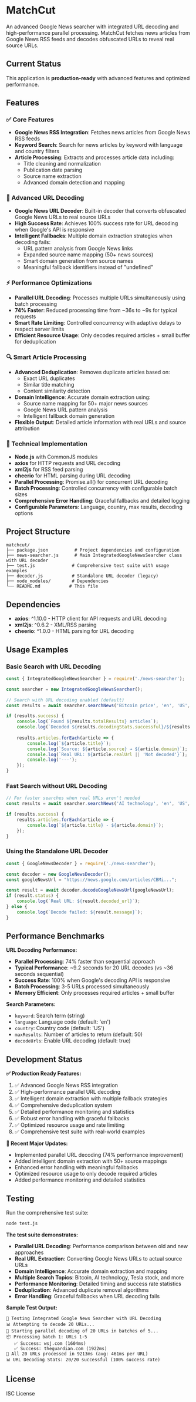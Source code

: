 # MatchCut

An advanced Google News searcher with integrated URL decoding and high-performance parallel processing. MatchCut fetches news articles from Google News RSS feeds and decodes obfuscated URLs to reveal real source URLs.

## Current Status

This application is **production-ready** with advanced features and optimized performance.

## Features

### ✅ Core Features
- **Google News RSS Integration**: Fetches news articles from Google News RSS feeds
- **Keyword Search**: Search for news articles by keyword with language and country filters
- **Article Processing**: Extracts and processes article data including:
  - Title cleaning and normalization
  - Publication date parsing
  - Source name extraction
  - Advanced domain detection and mapping

### 🚀 Advanced URL Decoding
- **Google News URL Decoder**: Built-in decoder that converts obfuscated Google News URLs to real source URLs
- **High Success Rate**: Achieves 100% success rate for URL decoding when Google's API is responsive
- **Intelligent Fallbacks**: Multiple domain extraction strategies when decoding fails:
  - URL pattern analysis from Google News links
  - Expanded source name mapping (50+ news sources)
  - Smart domain generation from source names
  - Meaningful fallback identifiers instead of "undefined"

### ⚡ Performance Optimizations
- **Parallel URL Decoding**: Processes multiple URLs simultaneously using batch processing
- **74% Faster**: Reduced processing time from ~36s to ~9s for typical requests
- **Smart Rate Limiting**: Controlled concurrency with adaptive delays to respect server limits
- **Efficient Resource Usage**: Only decodes required articles + small buffer for deduplication

### 🔍 Smart Article Processing
- **Advanced Deduplication**: Removes duplicate articles based on:
  - Exact URL duplicates
  - Similar title matching
  - Content similarity detection
- **Domain Intelligence**: Accurate domain extraction using:
  - Source name mapping for 50+ major news sources
  - Google News URL pattern analysis
  - Intelligent fallback domain generation
- **Flexible Output**: Detailed article information with real URLs and source attribution

### 🔧 Technical Implementation
- **Node.js** with CommonJS modules
- **axios** for HTTP requests and URL decoding
- **xml2js** for RSS feed parsing
- **cheerio** for HTML parsing during URL decoding
- **Parallel Processing**: Promise.all() for concurrent URL decoding
- **Batch Processing**: Controlled concurrency with configurable batch sizes
- **Comprehensive Error Handling**: Graceful fallbacks and detailed logging
- **Configurable Parameters**: Language, country, max results, decoding options

## Project Structure

```
matchcut/
├── package.json          # Project dependencies and configuration
├── news-searcher.js      # Main IntegratedGoogleNewsSearcher class with URL decoder
├── test.js              # Comprehensive test suite with usage examples
├── decoder.js           # Standalone URL decoder (legacy)
├── node_modules/        # Dependencies
└── README.md           # This file
```

## Dependencies

- **axios**: ^1.10.0 - HTTP client for API requests and URL decoding
- **xml2js**: ^0.6.2 - XML/RSS parsing
- **cheerio**: ^1.0.0 - HTML parsing for URL decoding

## Usage Examples

### Basic Search with URL Decoding

```javascript
const { IntegratedGoogleNewsSearcher } = require('./news-searcher');

const searcher = new IntegratedGoogleNewsSearcher();

// Search with URL decoding enabled (default)
const results = await searcher.searchNews('Bitcoin price', 'en', 'US', 10, true);

if (results.success) {
    console.log(`Found ${results.totalResults} articles`);
    console.log(`Decoded ${results.decodingStats.successful}/${results.decodingStats.total} URLs`);
    
    results.articles.forEach(article => {
        console.log(`${article.title}`);
        console.log(`Source: ${article.source} → ${article.domain}`);
        console.log(`Real URL: ${article.realUrl || 'Not decoded'}`);
        console.log('---');
    });
}
```

### Fast Search without URL Decoding

```javascript
// For faster searches when real URLs aren't needed
const results = await searcher.searchNews('AI technology', 'en', 'US', 15, false);

if (results.success) {
    results.articles.forEach(article => {
        console.log(`${article.title} - ${article.domain}`);
    });
}
```

### Using the Standalone URL Decoder

```javascript
const { GoogleNewsDecoder } = require('./news-searcher');

const decoder = new GoogleNewsDecoder();
const googleNewsUrl = "https://news.google.com/articles/CBMi...";

const result = await decoder.decodeGoogleNewsUrl(googleNewsUrl);
if (result.status) {
    console.log(`Real URL: ${result.decoded_url}`);
} else {
    console.log(`Decode failed: ${result.message}`);
}
```

## Performance Benchmarks

**URL Decoding Performance:**
- **Parallel Processing**: 74% faster than sequential approach
- **Typical Performance**: ~9.2 seconds for 20 URL decodes (vs ~36 seconds sequential)
- **Success Rate**: 100% when Google's decoding API is responsive
- **Batch Processing**: 3-5 URLs processed simultaneously
- **Memory Efficient**: Only processes required articles + small buffer

**Search Parameters:**
- `keyword`: Search term (string)
- `language`: Language code (default: 'en')
- `country`: Country code (default: 'US') 
- `maxResults`: Number of articles to return (default: 50)
- `decodeUrls`: Enable URL decoding (default: true)

## Development Status

**✅ Production Ready Features:**
1. ✅ Advanced Google News RSS integration
2. ✅ High-performance parallel URL decoding
3. ✅ Intelligent domain extraction with multiple fallback strategies
4. ✅ Comprehensive deduplication system
5. ✅ Detailed performance monitoring and statistics
6. ✅ Robust error handling with graceful fallbacks
7. ✅ Optimized resource usage and rate limiting
8. ✅ Comprehensive test suite with real-world examples

**🚀 Recent Major Updates:**
- Implemented parallel URL decoding (74% performance improvement)
- Added intelligent domain extraction with 50+ source mappings
- Enhanced error handling with meaningful fallbacks
- Optimized resource usage to only decode required articles
- Added performance monitoring and detailed statistics

## Testing

Run the comprehensive test suite:

```bash
node test.js
```

**The test suite demonstrates:**
- **Parallel URL Decoding**: Performance comparison between old and new approaches
- **Real URL Extraction**: Converting Google News URLs to actual source URLs
- **Domain Intelligence**: Accurate domain extraction and mapping
- **Multiple Search Topics**: Bitcoin, AI technology, Tesla stock, and more
- **Performance Monitoring**: Detailed timing and success rate statistics
- **Deduplication**: Advanced duplicate removal algorithms
- **Error Handling**: Graceful fallbacks when URL decoding fails

**Sample Test Output:**
```
🚀 Testing Integrated Google News Searcher with URL Decoding
📊 Attempting to decode 20 URLs...
🚀 Starting parallel decoding of 20 URLs in batches of 5...
📦 Processing batch 1: URLs 1-5
   ✅ Success: wsj.com (1604ms)
   ✅ Success: theguardian.com (1922ms)
🎯 All 20 URLs processed in 9213ms (avg: 461ms per URL)
📊 URL Decoding Stats: 20/20 successful (100% success rate)
```

## License

ISC License